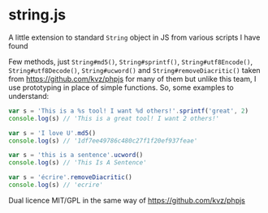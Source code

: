 string.js
=========

A little extension to standard `String` object in JS from various scripts I have found


Few methods, just `String#md5()`, `String#sprintf()`, `String#utf8Encode()`, `String#utf8Decode()`, `String#ucword()` and `String#removeDiacritic()` taken from <https://github.com/kvz/phpjs> for many of them but unlike this team, I use prototyping in place of simple functions. So, some examples to understand:

``` javascript
var s = 'This is a %s tool! I want %d others!'.sprintf('great', 2)
console.log(s) // 'This is a great tool! I want 2 others!'

var s = 'I love U'.md5()
console.log(s) // '1df7ee49786c480c27f1f20ef937feae'

var s = 'this is a sentence'.ucword()
console.log(s) // 'This Is A Sentence'

var s = 'écrire'.removeDiacritic()
console.log(s) // 'ecrire'
```

Dual licence MIT/GPL in the same way of <https://github.com/kvz/phpjs>
